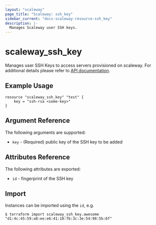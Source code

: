 ```yaml
---
layout: "scaleway"
page_title: "Scaleway: ssh_key"
sidebar_current: "docs-scaleway-resource-ssh_key"
description: |-
  Manages Scaleway user SSH keys.
---
```


# scaleway_ssh_key

Manages user SSH Keys to access servers provisioned on scaleway.
For additional details please refer to [API documentation](https://developer.scaleway.com/#users-user-get).

## Example Usage

```hcl
resource "scaleway_ssh_key" "test" {
    key = "ssh-rsa <some-key>"
}
```

## Argument Reference

The following arguments are supported:

* `key` - (Required) public key of the SSH key to be added

## Attributes Reference

The following attributes are exported:

* `id` - fingerprint of the SSH key

## Import

Instances can be imported using the `id`, e.g.

```
$ terraform import scaleway_ssh_key.awesome "d1:4c:45:59:a8:ee:e6:41:10:fb:3c:3e:54:98:5b:6f"
```
